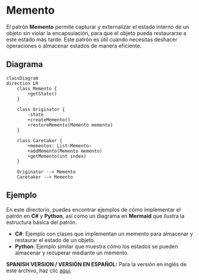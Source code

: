 
# Memento

El patrón **Memento** permite capturar y externalizar el estado interno de un objeto sin violar la encapsulación, para que el objeto pueda restaurarse a este estado más tarde. Este patrón es útil cuando necesitas deshacer operaciones o almacenar estados de manera eficiente.

## Diagrama

```mermaid
classDiagram
direction LR
    class Memento {
        +getState()
    }

    class Originator {
        -state
        +createMemento()
        +restoreMemento(Memento memento)
    }

    class Caretaker {
        +mementos: List~Memento~
        +addMemento(Memento memento)
        +getMemento(int index)
    }

    Originator --> Memento
    Caretaker --> Memento
```

## Ejemplo

En este directorio, puedes encontrar ejemplos de cómo implementar el patrón en **C#** y **Python**, así como un diagrama en **Mermaid** que ilustra la estructura básica del patrón.

- **C#**: Ejemplo con clases que implementan un memento para almacenar y restaurar el estado de un objeto.
- **Python**: Ejemplo similar que muestra cómo los estados se pueden almacenar y recuperar mediante un memento.

**SPANISH VERSION / VERSIÓN EN ESPAÑOL:** Para la versión en inglés de este archivo, haz clic [aquí](README.md).
